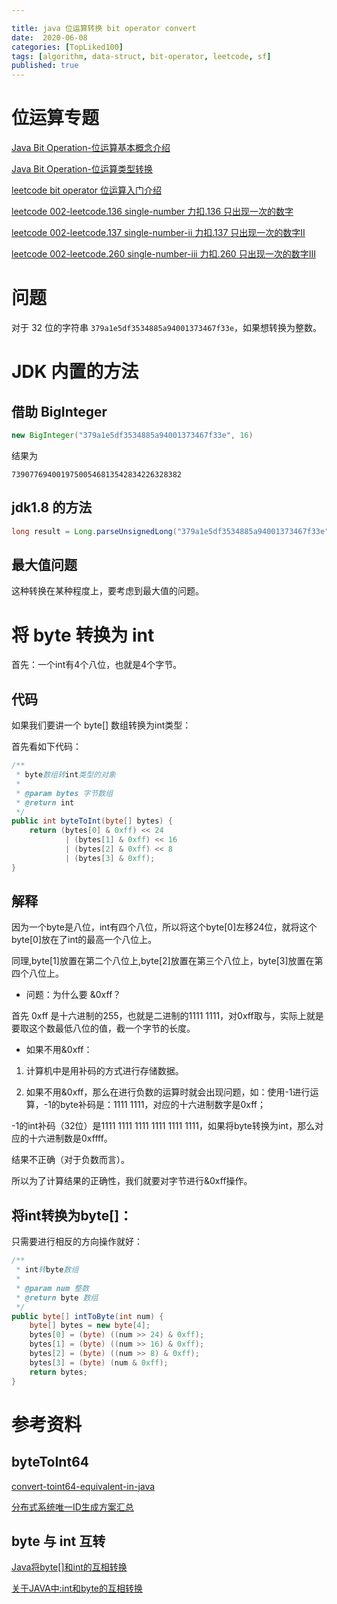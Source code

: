 ```yaml
---

title: java 位运算转换 bit operator convert
date:  2020-06-08
categories: [TopLiked100]
tags: [algorithm, data-struct, bit-operator, leetcode, sf]
published: true
---
```


# 位运算专题

[Java Bit Operation-位运算基本概念介绍](https://houbb.github.io/2020/06/08/algorithm-000-leetcode-data-struct-002-bit-operator-00-base)

[Java Bit Operation-位运算类型转换](https://houbb.github.io/2020/06/08/algorithm-000-leetcode-data-struct-002-bit-operator-00-convert)

[leetcode bit operator 位运算入门介绍](https://houbb.github.io/2020/06/08/algorithm-000-leetcode-data-struct-002-bit-operator-00-intro)

[leetcode 002-leetcode.136 single-number 力扣.136 只出现一次的数字](https://houbb.github.io/2020/06/08/algorithm-000-leetcode-data-struct-002-bit-operator-01-136-single-number)

[leetcode 002-leetcode.137 single-number-ii 力扣.137 只出现一次的数字II](https://houbb.github.io/2020/06/08/algorithm-000-leetcode-data-struct-002-bit-operator-02-137-single-number-ii)

[leetcode 002-leetcode.260 single-number-iii 力扣.260 只出现一次的数字III](https://houbb.github.io/2020/06/08/algorithm-000-leetcode-data-struct-002-bit-operator-03-260-single-number-iii)

# 问题

对于 32 位的字符串 `379a1e5df3534885a94001373467f33e`，如果想转换为整数。

# JDK 内置的方法

## 借助 BigInteger

```java
new BigInteger("379a1e5df3534885a94001373467f33e", 16)
```

结果为

```
73907769400197500546813542834226328382
```

## jdk1.8 的方法

```java
long result = Long.parseUnsignedLong("379a1e5df3534885a94001373467f33e", 16);
```

## 最大值问题

这种转换在某种程度上，要考虑到最大值的问题。

# 将 byte 转换为 int

首先：一个int有4个八位，也就是4个字节。

## 代码

如果我们要讲一个 byte[] 数组转换为int类型：

首先看如下代码：

```java
/**
 * byte数组转int类型的对象
 *
 * @param bytes 字节数组
 * @return int
 */
public int byteToInt(byte[] bytes) {
    return (bytes[0] & 0xff) << 24
            | (bytes[1] & 0xff) << 16
            | (bytes[2] & 0xff) << 8
            | (bytes[3] & 0xff);
}
```

## 解释

因为一个byte是八位，int有四个八位，所以将这个byte[0]左移24位，就将这个byte[0]放在了int的最高一个八位上。

同理,byte[1]放置在第二个八位上,byte[2]放置在第三个八位上，byte[3]放置在第四个八位上。

- 问题：为什么要 &0xff？

首先 0xff 是十六进制的255，也就是二进制的1111 1111，对0xff取与，实际上就是要取这个数最低八位的值，截一个字节的长度。

- 如果不用&0xff：

1. 计算机中是用补码的方式进行存储数据。

2. 如果不用&0xff，那么在进行负数的运算时就会出现问题，如：使用-1进行运算，-1的byte补码是：1111 1111，对应的十六进制数字是0xff；

-1的int补码（32位）是1111 1111 1111 1111 1111 1111，如果将byte转换为int，那么对应的十六进制数是0xffff。

结果不正确（对于负数而言）。

所以为了计算结果的正确性，我们就要对字节进行&0xff操作。

## 将int转换为byte[]：

只需要进行相反的方向操作就好：

```java
/**
 * int转byte数组
 *
 * @param num 整数
 * @return byte 数组
 */
public byte[] intToByte(int num) {
    byte[] bytes = new byte[4];
    bytes[0] = (byte) ((num >> 24) & 0xff);
    bytes[1] = (byte) ((num >> 16) & 0xff);
    bytes[2] = (byte) ((num >> 8) & 0xff);
    bytes[3] = (byte) (num & 0xff);
    return bytes;
}
```

# 参考资料

## byteToInt64

[convert-toint64-equivalent-in-java](https://stackoverflow.com/questions/53702801/convert-toint64-equivalent-in-java)

[分布式系统唯一ID生成方案汇总](https://www.cnblogs.com/haoxinyue/p/5208136.html)

## byte 与 int 互转

[Java将byte[]和int的互相转换](https://www.cnblogs.com/duanjt/p/8144192.html)

[关于JAVA中:int和byte的互相转换](https://blog.csdn.net/sheng_Mu555/article/details/78949700)

